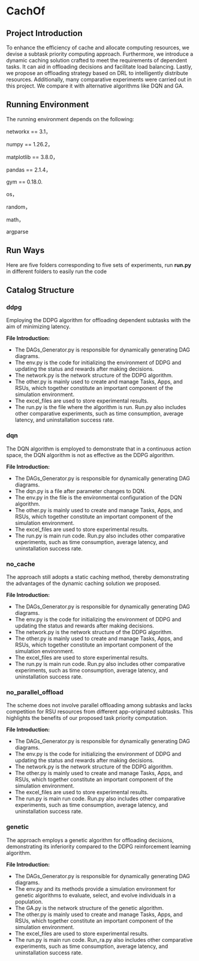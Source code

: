 # CachOf

## Project Introduction

To enhance the efficiency of cache and allocate computing resources, we devise a subtask priority computing approach.
Furthermore, we introduce a dynamic caching solution crafted to meet the requirements of dependent tasks. It can aid in offloading decisions and facilitate load balancing.
Lastly, we propose an offloading strategy based on DRL to intelligently distribute resources.
Additionally, many comparative experiments were carried out in this project. We compare it with alternative algorithms like DQN and GA.

## Running Environment

The running environment depends on the following:

networkx == 3.1，

numpy == 1.26.2，

matplotlib == 3.8.0，

pandas == 2.1.4，

gym == 0.18.0. 

os，

random，

math，

argparse

## Run Ways

Here are five folders corresponding to five sets of experiments, run **run.py** in different folders to easily run the code

## Catalog Structure

### ddpg

Employing the DDPG algorithm for offloading dependent subtasks with the aim of minimizing latency.

**File Introduction:**

- The DAGs_Generator.py is responsible for dynamically generating DAG diagrams.
- The env.py is the code for initializing the environment of DDPG and updating the status and rewards after making decisions.
- The network.py is the network structure of the DDPG algorithm.
- The other.py is mainly used to create and manage Tasks, Apps, and RSUs, which together constitute an important component of the simulation environment.
- The excel_files are used to store experimental results.
- The run.py is the file where the algorithm is run. Run.py also includes other comparative experiments, such as time consumption, average latency, and uninstallation success rate.

### dqn

The DQN algorithm is employed to demonstrate that in a continuous action space, the DQN algorithm is not as effective as the DDPG algorithm.

**File Introduction:**

- The DAGs_Generator.py is responsible for dynamically generating DAG diagrams.
- The dqn.py is a file after parameter changes to DQN.
- The env.py in the file is the environmental configuration of the DQN algorithm.
- The other.py is mainly used to create and manage Tasks, Apps, and RSUs, which together constitute an important component of the simulation environment.
- The excel_files are used to store experimental results.
- The run.py is main run code. Run.py also includes other comparative experiments, such as time consumption, average latency, and uninstallation success rate.

### no_cache

The approach still adopts a static caching method, thereby demonstrating the advantages of the dynamic caching solution we proposed.

**File Introduction:**

- The DAGs_Generator.py is responsible for dynamically generating DAG diagrams.
- The env.py is the code for initializing the environment of DDPG and updating the status and rewards after making decisions.
- The network.py is the network structure of the DDPG algorithm.
- The other.py is mainly used to create and manage Tasks, Apps, and RSUs, which together constitute an important component of the simulation environment.
- The excel_files are used to store experimental results.
- The run.py is main run code. Run.py also includes other comparative experiments, such as time consumption, average latency, and uninstallation success rate.

### no_parallel_offload

The scheme does not involve parallel offloading among subtasks and lacks competition for RSU resources from different app-originated subtasks. This highlights the benefits of our proposed task priority computation.

**File Introduction:**

- The DAGs_Generator.py is responsible for dynamically generating DAG diagrams.
- The env.py is the code for initializing the environment of DDPG and updating the status and rewards after making decisions.
- The network.py is the network structure of the DDPG algorithm.
- The other.py is mainly used to create and manage Tasks, Apps, and RSUs, which together constitute an important component of the simulation environment.
- The excel_files are used to store experimental results.
- The run.py is main run code. Run.py also includes other comparative experiments, such as time consumption, average latency, and uninstallation success rate.

### genetic

The approach employs a genetic algorithm for offloading decisions, demonstrating its inferiority compared to the DDPG reinforcement learning algorithm.

**File Introduction:**

- The DAGs_Generator.py is responsible for dynamically generating DAG diagrams.
- The env.py and its methods provide a simulation environment for genetic algorithms to evaluate, select, and evolve individuals in a population.
- The GA.py is the network structure of the genetic algorithm.
- The other.py is mainly used to create and manage Tasks, Apps, and RSUs, which together constitute an important component of the simulation environment.
- The excel_files are used to store experimental results.
- The run.py is main run code. Run_ra.py also includes other comparative experiments, such as time consumption, average latency, and uninstallation success rate.
